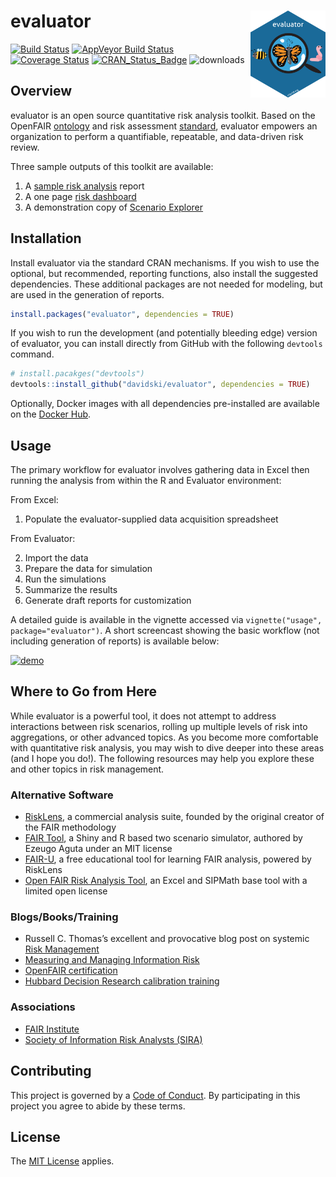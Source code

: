
<!-- README.md is generated from README.Rmd. Please edit that file -->

# evaluator <a href="https://evaluator.tidyrisk.org"><img alt="evaluator Logo" title="evaluator" align="right" src="man/figures/logo.png" height="139"/></a>

<!-- badges: start -->

[![Build
Status](https://travis-ci.org/davidski/evaluator.svg?branch=master)](https://travis-ci.org/davidski/evaluator)
[![AppVeyor Build
Status](https://ci.appveyor.com/api/projects/status/github/davidski/evaluator?branch=master&svg=true)](https://ci.appveyor.com/project/davidski/evaluator)
[![Coverage
Status](https://codecov.io/gh/davidski/evaluator/branch/master/graph/badge.svg)](https://codecov.io/github/davidski/evaluator?branch=master)
[![CRAN\_Status\_Badge](https://www.r-pkg.org/badges/version/evaluator)](https://cran.r-project.org/package=evaluator)
![downloads](https://cranlogs.r-pkg.org/badges/grand-total/evaluator)
<!-- badges: end -->

## Overview

evaluator is an open source quantitative risk analysis toolkit. Based on
the OpenFAIR [ontology](https://www2.opengroup.org/ogsys/catalog/C13K)
and risk assessment
[standard](https://www2.opengroup.org/ogsys/catalog/C13G), evaluator
empowers an organization to perform a quantifiable, repeatable, and
data-driven risk review.

Three sample outputs of this toolkit are available:

1)  A [sample risk
    analysis](https://evaluator.tidyrisk.org/reports/evaluator_risk_analysis.html)
    report
2)  A one page [risk
    dashboard](https://evaluator.tidyrisk.org/reports/evaluator_risk_dashboard.html)
3)  A demonstration copy of [Scenario
    Explorer](https://davidski.shinyapps.io/scenario_explorer)

## Installation

Install evaluator via the standard CRAN mechanisms. If you wish to use
the optional, but recommended, reporting functions, also install the
suggested dependencies. These additional packages are not needed for
modeling, but are used in the generation of reports.

``` r
install.packages("evaluator", dependencies = TRUE)
```

If you wish to run the development (and potentially bleeding edge)
version of evaluator, you can install directly from GitHub with the
following `devtools` command.

``` r
# install.pacakges("devtools")
devtools::install_github("davidski/evaluator", dependencies = TRUE)
```

Optionally, Docker images with all dependencies pre-installed are
available on the [Docker Hub](https://hub.docker.com/r/tidyrisk).

## Usage

The primary workflow for evaluator involves gathering data in Excel then
running the analysis from within the R and Evaluator environment:

From Excel:

1.  Populate the evaluator-supplied data acquisition spreadsheet

From Evaluator:

2.  Import the data
3.  Prepare the data for simulation
4.  Run the simulations
5.  Summarize the results
6.  Generate draft reports for customization

A detailed guide is available in the vignette accessed via
`vignette("usage", package="evaluator")`. A short screencast showing the
basic workflow (not including generation of reports) is available below:

[![demo](https://asciinema.org/a/qIBU3lhPkWHGMYD9O2GU1YgcU.png)](https://asciinema.org/a/qIBU3lhPkWHGMYD9O2GU1YgcU?s=2&autoplay=1)

## Where to Go from Here

While evaluator is a powerful tool, it does not attempt to address
interactions between risk scenarios, rolling up multiple levels of risk
into aggregations, or other advanced topics. As you become more
comfortable with quantitative risk analysis, you may wish to dive deeper
into these areas (and I hope you do\!). The following resources may help
you explore these and other topics in risk management.

### Alternative Software

  - [RiskLens](http://www.risklens.com/), a commercial analysis suite,
    founded by the original creator of the FAIR methodology
  - [FAIR Tool](https://github.com/zugo01/FAIRTool), a Shiny and R based
    two scenario simulator, authored by Ezeugo Aguta under an MIT
    license
  - [FAIR-U](https://www.fairinstitute.org/fair-u), a free educational
    tool for learning FAIR analysis, powered by RiskLens
  - [Open FAIR Risk Analysis
    Tool](https://publications.opengroup.org/i181), an Excel and SIPMath
    base tool with a limited open license

### Blogs/Books/Training

  - Russell C. Thomas’s excellent and provocative blog post on systemic
    [Risk
    Management](http://exploringpossibilityspace.blogspot.com/2013/08/risk-management-out-with-old-in-with-new.html)
  - [Measuring and Managing Information
    Risk](https://smile.amazon.com/gp/product/0124202314)
  - [OpenFAIR
    certification](http://www.opengroup.org/certifications/openfair)
  - [Hubbard Decision Research calibration
    training](https://www.hubbardresearch.com/training/)

### Associations

  - [FAIR Institute](http://www.fairinstitute.org/)
  - [Society of Information Risk Analysts
    (SIRA)](https://www.societyinforisk.org/)

## Contributing

This project is governed by a [Code of Conduct](CODE_OF_CONDUCT.md). By
participating in this project you agree to abide by these terms.

## License

The [MIT License](LICENSE) applies.
